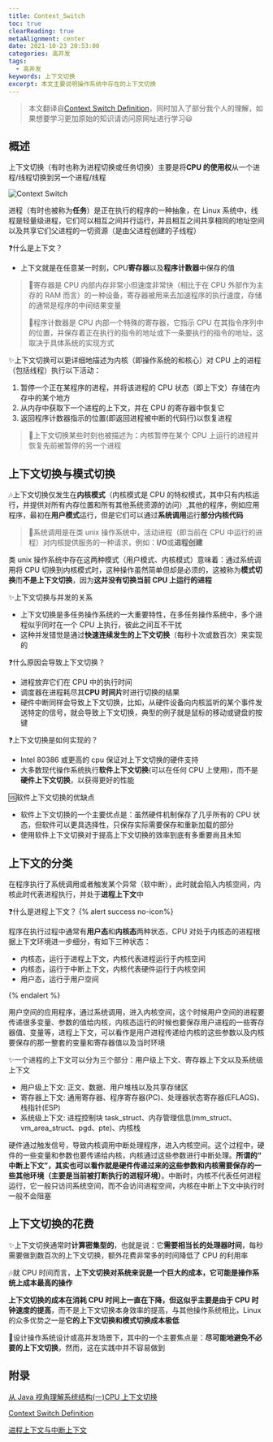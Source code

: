 ```yaml
---
title: Context_Switch
toc: true
clearReading: true
metaAlignment: center
date: 2021-10-23 20:53:00
categories: 高并发
tags:
  - 高并发
keywords: 上下文切换
excerpt: 本文主要说明操作系统中存在的上下文切换
---
```


<!-- toc -->

> 本文翻译自[Context Switch Definition](http://www.linfo.org/context_switch.html)，同时加入了部分我个人的理解，如果想要学习更加原始的知识请访问原网址进行学习:smiley:

## 概述

上下文切换（有时也称为进程切换或任务切换）主要是将**CPU 的使用权**从一个进程/线程切换到另一个进程/线程

![Context Switch](https://cdn.jsdelivr.net/gh/pineapple-man/blogImage@main/image/context-switch.png)

进程（有时也被称为**任务**）是正在执行的程序的一种抽象，在 Linux 系统中，线程是轻量级进程，它们可以相互之间并行运行，并且相互之间共享相同的地址空间以及共享它们父进程的一切资源（是由父进程创建的子线程）

:question:什么是上下文？

- 上下文就是在任意某一时刻，CPU**寄存器**以及**程序计数器**中保存的值

> :book:寄存器是 CPU 内部内存非常小但速度非常快（相比于在 CPU 外部作为主存的 RAM 而言）的一种设备，寄存器被用来去加速程序的执行速度，存储的通常是程序的中间结果变量
>
> :book:程序计数器是 CPU 内部一个特殊的寄存器，它指示 CPU 在其指令序列中的位置，并保存着正在执行的指令的地址或下一条要执行的指令的地址，这取决于具体系统的实现方式

:sparkles:上下文切换可以更详细地描述为内核（即操作系统的和核心）对 CPU 上的进程（包括线程）执行以下活动：

1. 暂停一个正在某程序的进程，并将该进程的 CPU 状态（即上下文）存储在内存中的某个地方
2. 从内存中获取下一个进程的上下文，并在 CPU 的寄存器中恢复它
3. 返回程序计数器指示的位置(即返回进程被中断的代码行)以恢复进程

> :notebook:上下文切换某些时刻也被描述为：内核暂停在某个 CPU 上运行的进程并恢复先前被暂停的另一个进程

## 上下文切换与模式切换

:notes:上下文切换仅发生在**内核模式**（内核模式是 CPU 的特权模式，其中只有内核运行，并提供对所有内存位置和所有其他系统资源的访问）,其他的程序，例如应用程序，最初在**用户模式**运行，但是它们可以通过**系统调用**运行**部分内核代码**

> :book:系统调用是在类 unix 操作系统中，活动进程（即当前在 CPU 中运行的进程）对内核提供服务的一种请求，例如：**I/O**或**进程创建**

类 unix 操作系统中存在这两种模式（用户模式、内核模式）意味着：通过系统调用将 CPU 切换到内核模式时，这种操作虽然简单但却是必须的，这被称为**模式切换**而**不是上下文切换**，因为**这并没有切换当前 CPU 上运行的进程**

:sparkles:上下文切换与并发的关系

- 上下文切换是多任务操作系统的一大重要特性，在多任务操作系统中，多个进程似乎同时在一个 CPU 上执行，彼此之间互不干扰
- 这种并发错觉是通过**快速连续发生的上下文切换**（每秒十次或数百次）来实现的

:question:什么原因会导致上下文切换？

- 进程放弃它们在 CPU 中的执行时间
- 调度器在进程耗尽其**CPU 时间片**时进行切换的结果
- 硬件中断同样会导致上下文切换，比如，从硬件设备向内核监听的某个事件发送特定的信号，就会导致上下文切换，典型的例子就是鼠标的移动或键盘的按键

:question:上下文切换是如何实现的？

- Intel 80386 或更高的 cpu 保证对上下文切换的硬件支持
- 大多数现代操作系统执行**软件上下文切换**(可以在任何 CPU 上使用)，而不是**硬件上下文切换**，以获得更好的性能

:vs:软件上下文切换的优缺点

- 软件上下文切换的一个主要优点是：虽然硬件机制保存了几乎所有的 CPU 状态，但软件可以更具选择性，只保存实际需要保存和重新加载的部分
- 使用软件上下文切换对于提高上下文切换的效率到底有多重要尚且未知

## 上下文的分类

在程序执行了系统调用或者触发某个异常（软中断），此时就会陷入内核空间，内核此时代表进程执行，并处于**进程上下文**中

:question:什么是进程上下文？
{% alert success no-icon%}

程序在执行过程中通常有**用户态**和**内核态**两种状态，CPU 对处于内核态的进程根据上下文环境进一步细分，有如下三种状态：

- 内核态，运行于进程上下文，内核代表进程运行于内核空间
- 内核态，运行于中断上下文，内核代表硬件运行于内核空间
- 用户态，运行于用户空间

{% endalert %}

用户空间的应用程序，通过系统调用，进入内核空间，这个时候用户空间的进程要传递很多变量、参数的值给内核，内核态运行的时候也要保存用户进程的一些寄存器值、变量等，进程上下文，可以看作是用户进程传递给内核的这些参数以及内核要保存的那一整套的变量和寄存器值以及当时环境

:sparkles:一个进程的上下文可以分为三个部分：用户级上下文、寄存器上下文以及系统级上下文

- 用户级上下文: 正文、数据、用户堆栈以及共享存储区
- 寄存器上下文: 通用寄存器、程序寄存器(PC)、处理器状态寄存器(EFLAGS)、栈指针(ESP)
- 系统级上下文: 进程控制块 task_struct、内存管理信息(mm_struct、vm_area_struct、pgd、pte)、内核栈

硬件通过触发信号，导致内核调用中断处理程序，进入内核空间。这个过程中，硬件的一些变量和参数也要传递给内核，内核通过这些参数进行中断处理。**所谓的“ 中断上下文”，其实也可以看作就是硬件传递过来的这些参数和内核需要保存的一些其他环境（主要是当前被打断执行的进程环境）**。中断时，内核不代表任何进程运行，它一般只访问系统空间，而不会访问进程空间，内核在中断上下文中执行时一般不会阻塞

## 上下文切换的花费

:sparkles:上下文切换通常时**计算密集型的**，也就是说：它**需要相当长的处理器时间**，每秒需要做到数百次的上下文切换，额外花费非常多的时间降低了 CPU 的利用率

:notes:就 CPU 时间而言，**上下文切换对系统来说是一个巨大的成本，它可能是操作系统上成本最高的操作**

**上下文切换的成本在消耗 CPU 时间上一直在下降，但这似乎主要是由于 CPU 时钟速度的提高**，而不是上下文切换本身效率的提高，与其他操作系统相比，Linux 的众多优势之一是**它的上下文切换和模式切换成本极低**

:older_man:设计操作系统设计或高并发场景下，其中的一个主要焦点是：**尽可能地避免不必要的上下文切换**，然而，这在实践中并不容易做到

## 附录

[从 Java 视角理解系统结构(一)CPU 上下文切换](http://ifeve.com/java-context-switch/)

[Context Switch Definition](http://www.linfo.org/context_switch.html)

[进程上下文与中断上下文](https://www.cnblogs.com/Anker/p/3269106.html)

